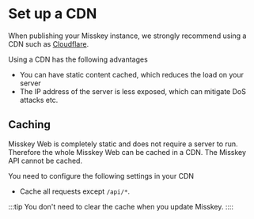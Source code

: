 # Set up a CDN
When publishing your Misskey instance, we strongly recommend using a CDN such as [Cloudflare](https://www.cloudflare.com/).

Using a CDN has the following advantages
- You can have static content cached, which reduces the load on your server
- The IP address of the server is less exposed, which can mitigate DoS attacks etc.

## Caching
Misskey Web is completely static and does not require a server to run. Therefore the whole Misskey Web can be cached in a CDN.
The Misskey API cannot be cached.

You need to configure the following settings in your CDN
- Cache all requests except `/api/*`.

:::tip
You don't need to clear the cache when you update Misskey.
::::
